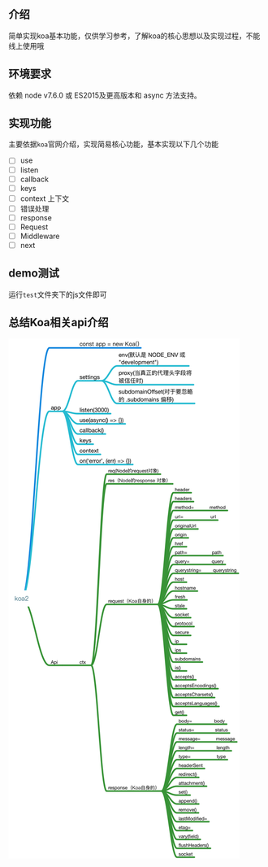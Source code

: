 ## 介绍

简单实现koa基本功能，仅供学习参考，了解koa的核心思想以及实现过程，不能线上使用哦

## 环境要求

依赖 node v7.6.0 或 ES2015及更高版本和 async 方法支持。

## 实现功能

主要依据`koa`官网介绍，实现简易核心功能，基本实现以下几个功能

- [ ] use
- [ ] listen
- [ ] callback
- [ ] keys
- [ ] context 上下文
- [ ] 错误处理
- [ ] response
- [ ] Request
- [ ] Middleware
- [ ] next

## demo测试

运行`test`文件夹下的js文件即可

## 总结Koa相关api介绍

<img src="https://github.com/wqzwh/qoa/raw/master/doc/koa2.png?raw=true" style="max-width:100%;">
